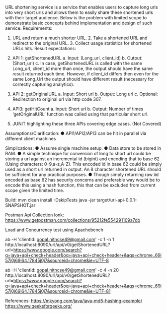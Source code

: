 URL shortening service is a service that enables users to capture long urls into very short urls and allows them to easily share these shortened urls with their target audience. Below is the problem with limited scope to demonstrate basic concepts behind implementation and design of such service. 
Requirements: 

1. URL and return a much shorter URL. 2. Take a shortened URL and redirect to the original URL. 3. Collect usage statistics for shortened URLs hits. 
Result expectations: 
  1. API 1: getShortenedURL 
    a. Input: (Long_url, client_id) 
    b. Output: (Short_url) 
    c. In case, getShortenedURL is called with the same Long_url, client_id more than 
      once, the output should have the same result returned each time. However, if client_id differs then even for the same Long_Url the output should have         different result (necessary for correctly capturing analytics).
      
  2. API 2: getOriginalURL 
        a. Input: Short url 
        b. Output: Long url 
        c. Optional: Redirection to original url via http code 307. 
  
  3. API3: getHitCount 
      a. Input: Short url 
      b. Output: Number of times ‘getOriginalURL’ function was called using that 
      particular short url. 
      
  4. JUNIT highlighting these three APIs covering edge cases. (Not Covered)

Assumptions/Clarification: 
      ● API1/API2/API3 can be hit in parallel via different client machines 

Simplications: 
● Assume single machine setup. 
● Data store to be stored in RAM. 
● A simple technique for conversion of long to short url could be storing a url against an incremental id (bigint) and encoding that to base 62 (Using characters: 0-9,a-z,A-Z). This encoded id in base 62 could be simply used as a short url returned in output. An 8 character shortened URL should be sufficient for any practical purposes. 
● Though simply returning raw iid encoded as base 62 has security concerns and preferable way would be to encode this using a hash function, this that can be excluded from current scope given the limited time. 


Build:
 mvn clean install -DskipTests
 java -jar target/url-api-0.0.1-SNAPSHOT.jar


Postman Api Collection lonk:
 https://www.getpostman.com/collections/95212fe554291109a7db


Load and Concurrency test using Apachebench 

ab -H 'clientId: gopal.nitncse49@gmail.com' -c 1 -n 1 http://localhost:8090/url/api/v0/getShortenedURL?url=https://www.google.com/search?q=java+api+check+header&oq=java+api+check+header+&aqs=chrome..69i57j0j69i64.17845j0j7&sourceid=chrome&ie=UTF-8

ab -H 'clientId: gopal.nitncse49@gmail.com' -c 4 -n 20 http://localhost:8090/url/api/v0/getShortenedURL?url=https://www.google.com/search?q=java+api+check+header&oq=java+api+check+header+&aqs=chrome..69i57j0j69i64.17845j0j7&sourceid=chrome&ie=UTF-81


References:
https://mkyong.com/java/java-md5-hashing-example/
https://www.geeksforgeeks.org/
